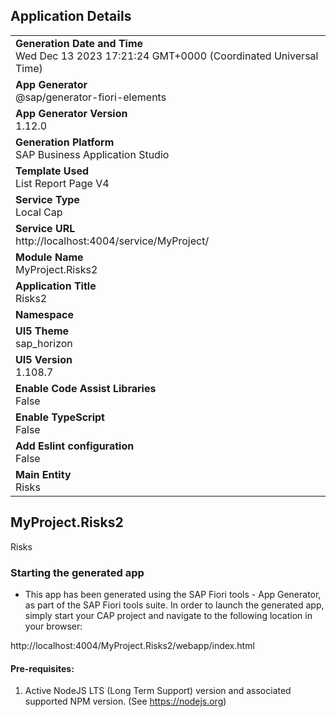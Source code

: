 ## Application Details
|               |
| ------------- |
|**Generation Date and Time**<br>Wed Dec 13 2023 17:21:24 GMT+0000 (Coordinated Universal Time)|
|**App Generator**<br>@sap/generator-fiori-elements|
|**App Generator Version**<br>1.12.0|
|**Generation Platform**<br>SAP Business Application Studio|
|**Template Used**<br>List Report Page V4|
|**Service Type**<br>Local Cap|
|**Service URL**<br>http://localhost:4004/service/MyProject/
|**Module Name**<br>MyProject.Risks2|
|**Application Title**<br>Risks2|
|**Namespace**<br>|
|**UI5 Theme**<br>sap_horizon|
|**UI5 Version**<br>1.108.7|
|**Enable Code Assist Libraries**<br>False|
|**Enable TypeScript**<br>False|
|**Add Eslint configuration**<br>False|
|**Main Entity**<br>Risks|

## MyProject.Risks2

Risks

### Starting the generated app

-   This app has been generated using the SAP Fiori tools - App Generator, as part of the SAP Fiori tools suite.  In order to launch the generated app, simply start your CAP project and navigate to the following location in your browser:

http://localhost:4004/MyProject.Risks2/webapp/index.html

#### Pre-requisites:

1. Active NodeJS LTS (Long Term Support) version and associated supported NPM version.  (See https://nodejs.org)


